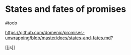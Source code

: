 # States and fates of promises

#todo 

https://github.com/domenic/promises-unwrapping/blob/master/docs/states-and-fates.md?

[[js]]